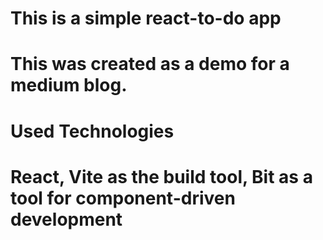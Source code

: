 # This is a simple react-to-do app <br>
# This was created as a demo for a medium blog.<br>
# Used Technologies<br>
  # React, Vite as the build tool, Bit as a tool for component-driven development
